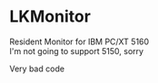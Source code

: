 # LKMonitor
Resident Monitor for IBM PC/XT 5160<br>
I'm not going to support 5150, sorry

Very bad code
